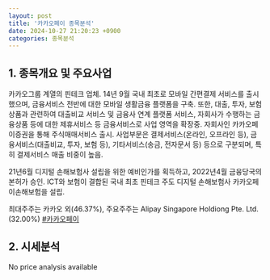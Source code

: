 ```yaml
---
layout: post
title: '카카오페이 종목분석'
date: 2024-10-27 21:20:23 +0900
categories: 종목분석
---
```


## 1. 종목개요 및 주요사업

카카오그룹 계열의 핀테크 업체. 14년 9월 국내 최초로 모바일 간편결제 서비스를 출시했으며, 금융서비스 전반에 대한 모바일 생활금융 플랫폼을 구축. 또한, 대출, 투자, 보험상품과 관련하여 대출비교 서비스 및 금융사 연계 플랫폼 서비스, 자회사가 수행하는 금융상품 등에 대한 제휴서비스 등 금융서비스로 사업 영역을 확장중. 자회사인 카카오페이증권을 통해 주식매매서비스 출시. 사업부문은 결제서비스(온라인, 오프라인 등), 금융서비스(대출비교, 투자, 보험 등), 기타서비스(송금, 전자문서 등) 등으로 구분되며, 특히 결제서비스 매출 비중이 높음. 

21년6월 디지털 손해보험사 설립을 위한 예비인가를 획득하고, 2022년4월 금융당국의 본허가 승인. ICT와 보험이 결합된 국내 최초 핀테크 주도 디지털 손해보험사 카카오페이손해보험을 설립.

최대주주는 카카오 외(46.37%), 주요주주는 Alipay Singapore Holdiong Pte. Ltd.(32.00%)
[#카카오페이](#)

## 2. 시세분석

No price analysis available
